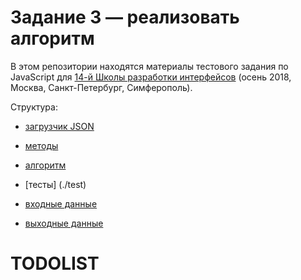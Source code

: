 # Задание 3 — реализовать алгоритм

В этом репозитории находятся материалы тестового задания по JavaScript для [14-й Школы разработки интерфейсов](https://academy.yandex.ru/events/frontend/shri_msk-2018-2) (осень 2018, Москва, Санкт-Петербург, Симферополь).

Структура:
- [загрузчик JSON](./load.js)
- [методы](./lib.js)
- [алгоритм](./index.js)
- [тесты] (./test)

- [входные данные](./data/input.json)
- [выходные данные](./data/output.json)


# TODOLIST

